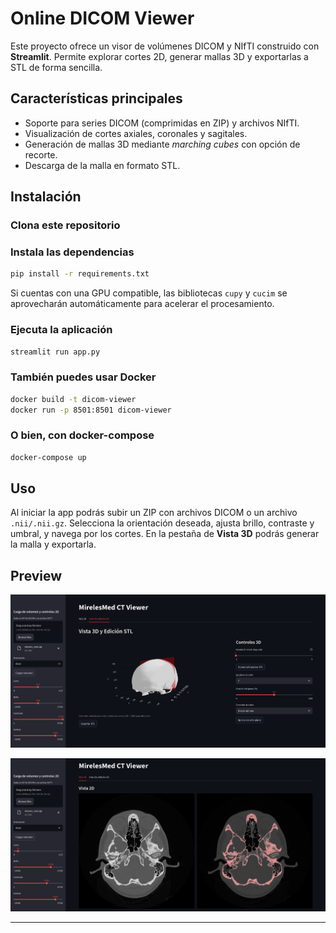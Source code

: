 # Online DICOM Viewer

Este proyecto ofrece un visor de volúmenes DICOM y NIfTI construido con **Streamlit**. Permite explorar cortes 2D, generar mallas 3D y exportarlas a STL de forma sencilla.

## Características principales

- Soporte para series DICOM (comprimidas en ZIP) y archivos NIfTI.
- Visualización de cortes axiales, coronales y sagitales.
- Generación de mallas 3D mediante *marching cubes* con opción de recorte.
- Descarga de la malla en formato STL.

## Instalación

### Clona este repositorio

### Instala las dependencias

```bash
pip install -r requirements.txt
```

Si cuentas con una GPU compatible, las bibliotecas `cupy` y `cucim` se
aprovecharán automáticamente para acelerar el procesamiento.

### Ejecuta la aplicación

```bash
streamlit run app.py
```

### También puedes usar Docker

```bash
docker build -t dicom-viewer 
docker run -p 8501:8501 dicom-viewer
```

### O bien, con docker-compose

```bash
docker-compose up
```

## Uso

Al iniciar la app podrás subir un ZIP con archivos DICOM o un archivo `.nii/.nii.gz`. Selecciona la orientación deseada, ajusta brillo, contraste y umbral, y navega por los cortes. En la pestaña de **Vista 3D** podrás generar la malla y exportarla.

## Preview

![Preview1](extras/preview3d.png)

![Preview2](extras/preview2d.png)

---
